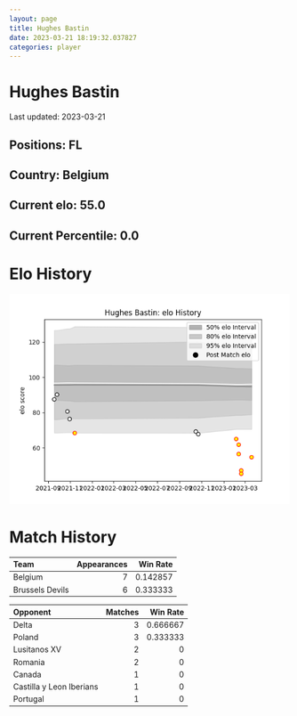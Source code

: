 ```yaml
---  
layout: page  
title: Hughes Bastin  
date: 2023-03-21 18:19:32.037827  
categories: player  
---
```

# Hughes Bastin


Last updated: 2023-03-21
## Positions: FL

## Country: Belgium

## Current elo: 55.0

## Current Percentile: 0.0

# Elo History


![elo history](history_HughesBastin.png)
# Match History


| Team            |   Appearances |   Win Rate |
|:----------------|--------------:|-----------:|
| Belgium         |             7 |   0.142857 |
| Brussels Devils |             6 |   0.333333 |

| Opponent                 |   Matches |   Win Rate |
|:-------------------------|----------:|-----------:|
| Delta                    |         3 |   0.666667 |
| Poland                   |         3 |   0.333333 |
| Lusitanos XV             |         2 |   0        |
| Romania                  |         2 |   0        |
| Canada                   |         1 |   0        |
| Castilla y Leon Iberians |         1 |   0        |
| Portugal                 |         1 |   0        |